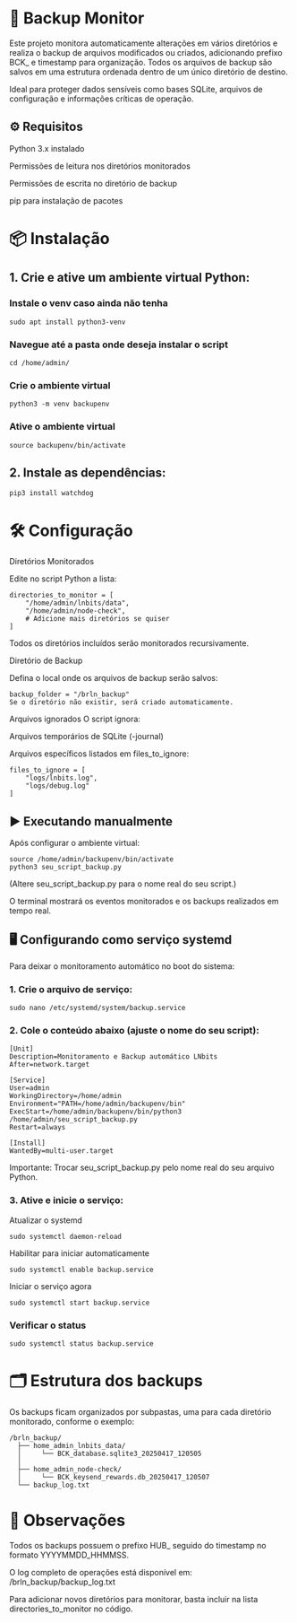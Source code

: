 # 📂 Backup Monitor

Este projeto monitora automaticamente alterações em vários diretórios e realiza o backup de arquivos modificados ou criados, adicionando prefixo BCK_ e timestamp para organização.
Todos os arquivos de backup são salvos em uma estrutura ordenada dentro de um único diretório de destino.

Ideal para proteger dados sensíveis como bases SQLite, arquivos de configuração e informações críticas de operação.

## ⚙️ Requisitos

Python 3.x instalado

Permissões de leitura nos diretórios monitorados

Permissões de escrita no diretório de backup

pip para instalação de pacotes

# 📦 Instalação
## 1. Crie e ative um ambiente virtual Python:

### Instale o venv caso ainda não tenha
```
sudo apt install python3-venv
```
### Navegue até a pasta onde deseja instalar o script
```
cd /home/admin/
```
### Crie o ambiente virtual
```
python3 -m venv backupenv
```
### Ative o ambiente virtual
```
source backupenv/bin/activate
```
## 2. Instale as dependências:
```
pip3 install watchdog
```
# 🛠️ Configuração

Diretórios Monitorados

Edite no script Python a lista:
```
directories_to_monitor = [
    "/home/admin/lnbits/data",
    "/home/admin/node-check",
    # Adicione mais diretórios se quiser
]
```
Todos os diretórios incluídos serão monitorados recursivamente.

Diretório de Backup

Defina o local onde os arquivos de backup serão salvos:

```
backup_folder = "/brln_backup"
Se o diretório não existir, será criado automaticamente.
```
Arquivos ignorados
O script ignora:

Arquivos temporários de SQLite (-journal)

Arquivos específicos listados em files_to_ignore:

```
files_to_ignore = [
    "logs/lnbits.log",
    "logs/debug.log"
]
```
## ▶️ Executando manualmente
Após configurar o ambiente virtual:

```
source /home/admin/backupenv/bin/activate
python3 seu_script_backup.py
```
(Altere seu_script_backup.py para o nome real do seu script.)

O terminal mostrará os eventos monitorados e os backups realizados em tempo real.

## 🖥️ Configurando como serviço systemd
Para deixar o monitoramento automático no boot do sistema:

### 1. Crie o arquivo de serviço:
```
sudo nano /etc/systemd/system/backup.service
```
### 2. Cole o conteúdo abaixo (ajuste o nome do seu script):
```
[Unit]
Description=Monitoramento e Backup automático LNbits
After=network.target

[Service]
User=admin
WorkingDirectory=/home/admin
Environment="PATH=/home/admin/backupenv/bin"
ExecStart=/home/admin/backupenv/bin/python3 /home/admin/seu_script_backup.py
Restart=always

[Install]
WantedBy=multi-user.target
```
Importante: Trocar seu_script_backup.py pelo nome real do seu arquivo Python.

### 3. Ative e inicie o serviço:
   
Atualizar o systemd
```
sudo systemctl daemon-reload
```
Habilitar para iniciar automaticamente
```
sudo systemctl enable backup.service
```
Iniciar o serviço agora
```
sudo systemctl start backup.service
```
### Verificar o status
```
sudo systemctl status backup.service
```

# 🗂️ Estrutura dos backups

Os backups ficam organizados por subpastas, uma para cada diretório monitorado, conforme o exemplo:

```
/brln_backup/
  ├── home_admin_lnbits_data/
  │     └── BCK_database.sqlite3_20250417_120505
  │       
  ├── home_admin_node-check/
  │     └── BCK_keysend_rewards.db_20250417_120507
  └── backup_log.txt
```
# 📝 Observações
Todos os backups possuem o prefixo HUB_ seguido do timestamp no formato YYYYMMDD_HHMMSS.

O log completo de operações está disponível em:
/brln_backup/backup_log.txt

Para adicionar novos diretórios para monitorar, basta incluir na lista directories_to_monitor no código.

